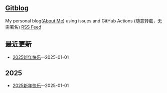 ## [Gitblog](https://meektion.github.io/)
My personal blog([About Me](https://github.com/ymeektion/meektion.githun.io/issues/10)) using issues and GitHub Actions (随意转载，无需署名)
[RSS Feed](https://raw.githubusercontent.com/meektion/meektion.github.io/master/feed.xml)

## 最近更新
- [2025新年快乐](https://github.com/meektion/meektion.github.io/issues/4)--2025-01-01
## 2025
- [2025新年快乐](https://github.com/meektion/meektion.github.io/issues/4)--2025-01-01
